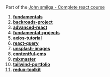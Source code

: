 Part of the [John smilga - Complete react course](https://www.udemy.com/course/react-tutorial-and-projects-course)

1. **[fundamentals](./01-fundamentals/)**
2. **[backroads-project](./02-backroads-project/)**
3. **[advanced-react](./03-advanced-react/)**
4. **[fundamental-projects](./04-fundamental-projects/)**
5. **[axios-tutorial](./05-axios-tutorial/)**
6. **[react-query](./06-react-query/)**
7. **[unsplash-images](./07-unsplash-images/)**
8. **[contentful-cms](./08-contentful-cms/)**
9. **[mixmaster](./09-mixmaster/)**
10. **[tailwind-portfolio](./10-tailwind-portfolio/)**
11. **[redux-toolkit](./11-redux-toolkit/)**
